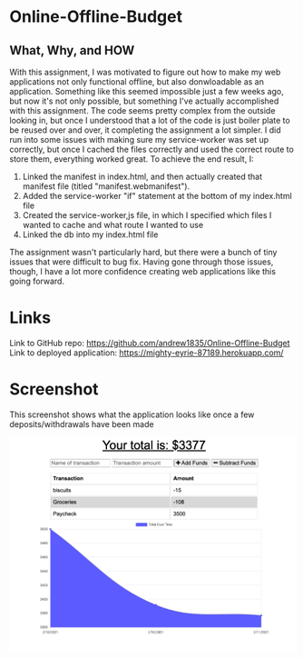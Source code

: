 # Online-Offline-Budget

## What, Why, and HOW
With this assignment, I was motivated to figure out how to make my web applications not only functional offline, but also donwloadable as an application. Something like this seemed impossible just a few weeks ago, but now it's not only possible, but something I've actually accomplished with this assignment. The code seems pretty complex from the outside looking in, but once I understood that a lot of the code is just boiler plate to be reused over and over, it completing the assignment a lot simpler. I did run into some issues with making sure my service-worker was set up correctly, but once I cached the files correctly and used the correct route to store them, everything worked great. 
To achieve the end result, I:
1. Linked the manifest in index.html, and then actually created that manifest file (titled "manifest.webmanifest"). 
2. Added the service-worker "if" statement at the bottom of my index.html file
3. Created the service-worker,js file, in which I specified which files I wanted to cache and what route I wanted to use
4. Linked the db into my index.html file

The assignment wasn't particularly hard, but there were a bunch of tiny issues that were difficult to bug fix. Having gone through those issues, though, I have a lot more confidence creating web applications like this going forward. 

# Links
Link to GitHub repo: https://github.com/andrew1835/Online-Offline-Budget
<br>
Link to deployed application: https://mighty-eyrie-87189.herokuapp.com/

# Screenshot
This screenshot shows what the application looks like once a few deposits/withdrawals have been made

<img src = "./assets/budget.jpg" alt = "Main menu">
